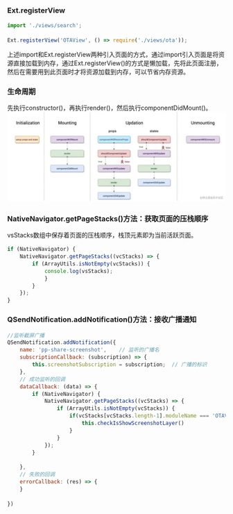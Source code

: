 ### Ext.registerView
```javascript
import './views/search';

Ext.registerView('OTAView', () => require('./views/ota'));
```
上述import和Ext.registerView两种引入页面的方式，通过import引入页面是将资源直接加载到内存，通过Ext.registerView()的方式是懒加载，先将此页面注册，然后在需要用到此页面时才将资源加载到内存，可以节省内存资源。
### 生命周期
先执行constructor()，再执行render()，然后执行componentDidMount()。<br />![image.png](../../images/6bb6aa2b98d06824580685a33abe3ab3.png)
### NativeNavigator.getPageStacks()方法：获取页面的压栈顺序
vsStacks数组中保存着页面的压栈顺序，栈顶元素即为当前活跃页面。
```javascript
if (NativeNavigator) {
    NativeNavigator.getPageStacks((vcStacks) => {
        if (ArrayUtils.isNotEmpty(vcStacks)) {
            console.log(vsStacks);
            }
        }
    });
}
```
### QSendNotification.addNotification()方法：接收广播通知

```javascript
//监听截屏广播
QSendNotification.addNotification({
    name: 'pp-share-screenshot',    // 监听的广播名
    subscriptionCallback: (subscription) => {
        this.screenshotSubscription = subscription;  // 广播的标识            
    },
    // 成功监听的回调
    dataCallback: (data) => {
        if (NativeNavigator) {
            NativeNavigator.getPageStacks((vcStacks) => {
                if (ArrayUtils.isNotEmpty(vcStacks)) {
                    if(vcStacks[vcStacks.length-1].moduleName === 'OTAView'){
                        this.checkIsShowScreenshotLayer()
                    }
                }
            });
        }

    },
    // 失败的回调
    errorCallback: (res) => {
    }

})
```
